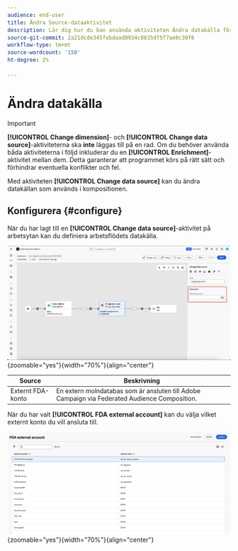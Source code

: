 ```yaml
---
audience: end-user
title: Ändra Source-dataaktivitet
description: Lär dig hur du kan använda aktiviteten Ändra datakälla för att ändra datakällan som används i kompositionen, vilket ger större flexibilitet när det gäller att hantera data i en komposition.
source-git-commit: 2a21dcde345febdaad0934c8835df5f7ae8c30f6
workflow-type: tm+mt
source-wordcount: '150'
ht-degree: 2%

---
```



# Ändra datakälla

>[!IMPORTANT]
>
>**[!UICONTROL Change dimension]**- och **[!UICONTROL Change data source]**-aktiviteterna ska **inte** läggas till på en rad. Om du behöver använda båda aktiviteterna i följd inkluderar du en **[!UICONTROL Enrichment]**-aktivitet mellan dem. Detta garanterar att programmet körs på rätt sätt och förhindrar eventuella konflikter och fel.

Med aktiviteten **[!UICONTROL Change data source]** kan du ändra datakällan som används i kompositionen.

## Konfigurera {#configure}

När du har lagt till en **[!UICONTROL Change data source]**-aktivitet på arbetsytan kan du definiera arbetsflödets datakälla.

![Alternativet för datakälla är markerat på arbetsytan för sammanställning av externa målgrupper.](/help/compositions/assets/change-data-source/configure.png){zoomable="yes"}{width="70%"}{align="center"}

| Source | Beskrivning |
| ------ | ----------- |
| Externt FDA-konto | En extern molndatabas som är ansluten till Adobe Campaign via Federated Audience Composition. |

När du har valt **[!UICONTROL FDA external account]** kan du välja vilket externt konto du vill ansluta till.

![Den som visar alternativ för det externa kontot visas.](/help/compositions/assets/change-data-source/fda-external-account.png){zoomable="yes"}{width="70%"}{align="center"}
